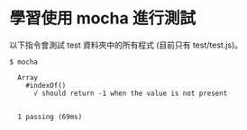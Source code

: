# 學習使用 mocha 進行測試

以下指令會測試 test 資料夾中的所有程式 (目前只有 test/test.js)。

```
$ mocha

  Array
    #indexOf()
      √ should return -1 when the value is not present


  1 passing (69ms)
```